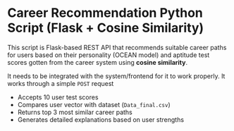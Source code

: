 # Career Recommendation Python Script (Flask + Cosine Similarity)

This script is Flask-based REST API that recommends suitable career paths for users based on their personality (OCEAN model) and aptitude test scores gotten from the career system using **cosine similarity**.

It needs to be integrated with the system/frontend for it to work properly.
It works through a simple `POST` request

- Accepts 10 user test scores
- Compares user vector with dataset (`Data_final.csv`)
- Returns top 3 most similar career paths
- Generates detailed explanations based on user strengths
